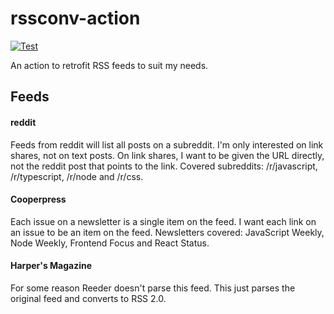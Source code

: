 # rssconv-action

[![Test](https://github.com/ruicosta042/rssconv-action/actions/workflows/test.yml/badge.svg)](https://github.com/ruicosta042/rssconv-action/actions/workflows/test.yml)

An action to retrofit RSS feeds to suit my needs.

## Feeds

#### reddit

Feeds from reddit will list all posts on a subreddit. I'm only interested on link shares, not on text posts. On link shares, I want to be given the URL directly, not the reddit post that points to the link. Covered subreddits: /r/javascript, /r/typescript, /r/node and /r/css.

#### Cooperpress

Each issue on a newsletter is a single item on the feed. I want each link on an issue to be an item on the feed. Newsletters covered: JavaScript Weekly, Node Weekly, Frontend Focus and React Status.

#### Harper's Magazine

For some reason Reeder doesn't parse this feed. This just parses the original feed and converts to RSS 2.0.
